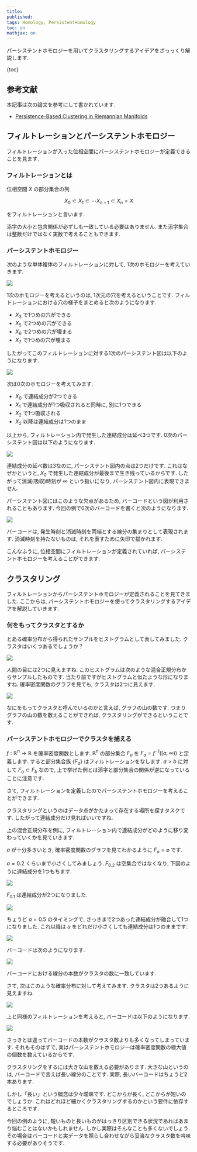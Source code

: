 ```yaml
---
title: 
published:
tags: Homology, PersistentHomology
toc: on
mathjax: on
---
```


パーシステントホモロジーを用いてクラスタリングするアイデアをざっっくり解説します.

<!--more-->

{toc}

## 参考文献

本記事は次の論文を参考にして書かれています.

- [Persistence-Based Clustering in Riemannian Manifolds](https://hal.inria.fr/inria-00389390/document)


## フィルトレーションとパーシステントホモロジー

フィルトレーションが入った位相空間にパーシステントホモロジーが定義できることを見ます.

### フィルトレーションとは

位相空間 $X$ の部分集合の列

$$
X_0 \subset X_1 \subset \cdots X_{n-1} \subset X_n = X
$$

をフィルトレーションと言います.

添字の大小と包含関係が必ずしも一致している必要はありません. また添字集合は整数だけではなく実数で考えることもできます.


### パーシステントホモロジー

次のような単体複体のフィルトレーションに対して, 1次のホモロジーを考えていきます.

![](/images/simplicial_filtration.jpg)

1次のホモロジーを考えるというのは, 1次元の穴を考えるということです. フィルトレーションにおける穴の様子をまとめると次のようになります.

- $X_3$ で1つめの穴ができる
- $X_5$ で2つめの穴ができる
- $X_6$ で2つめの穴が埋まる
- $X_7$ で1つめの穴が埋まる

したがってこのフィルトレーションに対する1次のパーシステント図は以下のようになります.

![](/images/persistent_diagram3.jpg)

次は0次のホモロジーを考えてみます.

- $X_0$ で連結成分が2つできる
- $X_1$ で連結成分が1つ吸収されると同時に, 別に1つできる
- $X_2$ で1つ吸収される
- $X_2$ 以降は連結成分は1つのまま

以上から, フィルトレーション内で発生した連結成分は延べ3つです. 0次のパーシステント図は以下のようになります.

![](/images/persistent_diagram4.jpg)

連結成分の延べ数は3なのに, パーシステント図内の点は2つだけです. これはなぜかというと, $X_0$ で発生した連結成分が最後まで生き残っているからです. したがって消滅(吸収)時刻が $\infty$ という扱いになり, パーシステント図内に表現できません.

パーシステント図にはこのような欠点があるため, バーコードという図が利用されることもあります. 今回の例で0次のバーコードを書くと次のようになります.

![](/images/barcode.jpg)

バーコードは, 発生時刻と消滅時刻を両端とする線分の集まりとして表現されます. 消滅時刻を持たないものは, それを表すために矢印で描かれます.

こんなふうに, 位相空間にフィルトレーションが定義されていれば, パーシステントホモロジーを考えることができます. 


## クラスタリング

フィルトレーションからパーシステントホモロジーが定義されることを見てきました. ここからは, パーシステントホモロジーを使ってクラスタリングするアイデアを解説していきます.

### 何をもってクラスタとするか

とある確率分布から得られたサンプルをヒストグラムとして表してみました. クラスタはいくつあるでしょうか？

![](/images/mixed_normal_histogram.png)

人間の目には2つに見えますね. このヒストグラムは次のような混合正規分布からサンプルしたものです. 当たり前ですがヒストグラムと似たような形になりますね. 確率密度関数のグラフを見ても, クラスタは2つに見えます.

![](/images/mixed_normal_density.png)

なにをもってクラスタと呼んでいるのかと言えば, グラフの山の数です. つまりグラフの山の数を数えることができれば, クラスタリングができるということです.

### パーシステントホモロジーでクラスタを捕える

$f:\mathbb{R}^n \to \mathbb{R}$ を確率密度関数とします. $\mathbb{R}^n$ の部分集合 $F_a$ を $F_a = f^{-1}([a, \infty))$ と定義します. すると部分集合族 $\{F_a\}$ はフィルトレーションをなします. $a>b$ に対して $F_a \subset F_b$ なので, 上で挙げた例とは添字と部分集合の関係が逆になっていることに注意です.

さて, フィルトレーションを定義したのでパーシステントホモロジーを考えることができます.

クラスタリングというのはデータ点がかたまって存在する場所を探すタスクです. したがって連結成分だけ見ればいいですね.

上の混合正規分布を例に, フィルトレーション内で連結成分がどのように移り変わっていくかを見ていきます.

$a$ が十分多きいとき, 確率密度関数のグラフを見てわかるように $F_a = \varnothing$ です.

$a = 0.2$ くらいまで小さくしてみましょう. $F_{0.2}$ は空集合ではなくなり, 下図のように連結成分を1つもちます.

![](/images/filtered_mixed_normal_density.jpg)


$F_{0.1}$ は連結成分が2つになりました.

![](/images/filtered_mixed_normal_density2.jpg)

ちょうど $a = 0.5$ のタイミングで, さっきまで2つあった連結成分が融合して1つになりました. これ以降は $a$ をどれだけ小さくしても連結成分は1つのままです.

![](/images/filtered_mixed_normal_density3.jpg)

バーコードは次のようになります.

![](/images/mixed_normal_barcode.jpg)

バーコードにおける線分の本数がクラスタの数に一致しています.

さて, 次はこのような確率分布に対して考えてみます. クラスタは2つあるように見えますね.

![](/images/mixed_normal_with_noise_density.png)

上と同様のフィルトレーションを考えると, バーコードは以下のようになります.

![](/images/mixed_normal_with_noise_barcode.jpg)

さっきとは違ってバーコードの本数がクラスタ数よりも多くなってしまっています. それもそのはずで, 実はパーシステントホモロジーは確率密度関数の極大値の個数を数えているからです.

クラスタリングをするには大きな山を数える必要があります. 大きな山というのは, バーコードで言えば長い線分のことです. 実際, 長いバーコードはちょうど2本あります.

しかし「長い」という概念は少々曖昧です. どこからが長く, どこからが短いのでしょうか. これはどれほど細かくクラスタリングするのかという要件に依存するところです.

今回の例のように, 短いものと長いものがはっきり区別できる状況であればあまり悩むことはないかもしれません. しかし実際はそんなことも多くないでしょう. その場合はバーコードと実データを照らし合わせながら妥当なクラスタ数を吟味する必要がありそうです.

